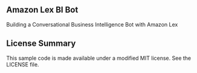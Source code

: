 ## Amazon Lex BI Bot

Building a Conversational Business Intelligence Bot with Amazon Lex

## License Summary

This sample code is made available under a modified MIT license. See the LICENSE file.
